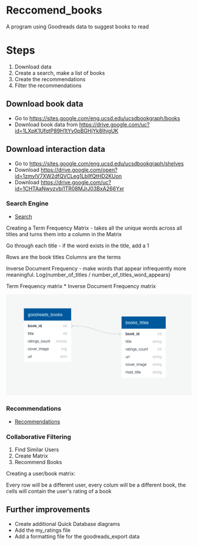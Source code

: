 # Reccomend_books
A program using Goodreads data to suggest books to read

# Steps

1) Download data
2) Create a search, make a list of books
3) Create the recommendations 
4) Filter the recommendations

## Download book data
* Go to https://sites.google.com/eng.ucsd.edu/ucsdbookgraph/books
* Download book data from https://drive.google.com/uc?id=1LXpK1UfqtP89H1tYy0pBGHjYk8IhigUK

## Download interaction data
* Go to https://sites.google.com/eng.ucsd.edu/ucsdbookgraph/shelves
* Download https://drive.google.com/open?id=1zmylV7XW2dfQVCLeg1LbllfQtHD2KUon
* Download https://drive.google.com/uc?id=1CHTAaNwyzvbi1TR08MJrJ03BxA266Yxr


### Search Engine

- [Search](./search.ipynb)

Creating a Term Frequency Matrix - takes all the unique words across all titles and turns them into a column in the Matrix

Go through each title - if the word exists in the title, add a 1

Rows are the book titles
Columns are the terms

Inverse Document Frequency - make words that appear infrequently more meaningful.
Log(number_of_titles / number_of_titles_word_appears)

Term Frequency matrix * Inverse Document Frequency matrix

![image](./images/search_data.png)

### Recommendations

- [Recommendations](./recommendations.ipynb)


### Collaborative Filtering

1) Find Similar Users
2) Create Matrix
3) Recommend Books


Creating a user/book matrix:

Every row will be a different user, every colum will be a different book, the cells will contain the user's rating of a book


## Further improvements

- Create additional Quick Database diagrams
- Add the my_ratings file
- Add a formatting file for the goodreads_export data


